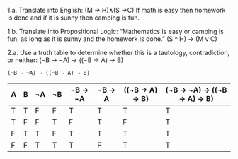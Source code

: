 1.a. Translate into English: (M → H)∧(S →C)
    If math is easy then homework is done and if it is sunny then camping is fun.
    
1.b. Translate into Propositional Logic: “Mathematics is easy or camping is fun, as long as it is sunny and the homework is done.”
    (S ^ H) -> (M v C)
    
2.a. Use a truth table to determine whether this is a tautology, contradiction, or neither: (¬B → ¬A) → ((¬B → A) → B)
```
(¬B → ¬A) → ((¬B → A) → B)
```

| A | B | ¬A | ¬B | ¬B -> ¬A | ¬B -> A | ((¬B -> A) -> B) | (¬B → ¬A) → ((¬B → A) → B)
|---|---|--- |--- | -------- | ------- | ---------------- | --------------------------
| T | T | F  | F  | T        | T       | T                | T
| T | F | F  | T  | F        | T       | F                | T
| F | T | T  | F  | T        | T       | T                | T
| F | F | T  | T  | T        | F       | T                | T

